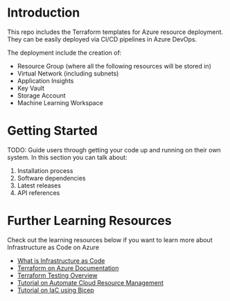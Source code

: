 # Introduction 
This repo includes the Terraform templates for Azure resource deployment. They can be easily deployed via CI/CD pipelines in Azure DevOps. 

The deployment include the creation of:
- Resource Group (where all the following resources will be stored in)
- Virtual Network (including subnets)
- Application Insights 
- Key Vault 
- Storage Account 
- Machine Learning Workspace 

# Getting Started
TODO: Guide users through getting your code up and running on their own system. In this section you can talk about:
1.	Installation process
2.	Software dependencies
3.	Latest releases
4.	API references

# Further Learning Resources 
Check out the learning resources below if you want to learn more about Infrastructure as Code on Azure 

- [What is Infrastructure as Code](https://docs.microsoft.com/en-us/devops/deliver/what-is-infrastructure-as-code?WT.mc_id=azuredevops-azuredevops-jagord)
- [Terraform on Azure Documentation](https://docs.microsoft.com/en-au/azure/developer/terraform/overview)
- [Terraform Testing Overview](https://docs.microsoft.com/en-au/azure/developer/terraform/best-practices-testing-overview)
- [Tutorial on Automate Cloud Resource Management](https://docs.microsoft.com/en-us/learn/modules/cmu-orchestration/)
- [Tutorial on IaC using Bicep](https://docs.microsoft.com/en-us/learn/modules/introduction-to-infrastructure-as-code-using-bicep/)